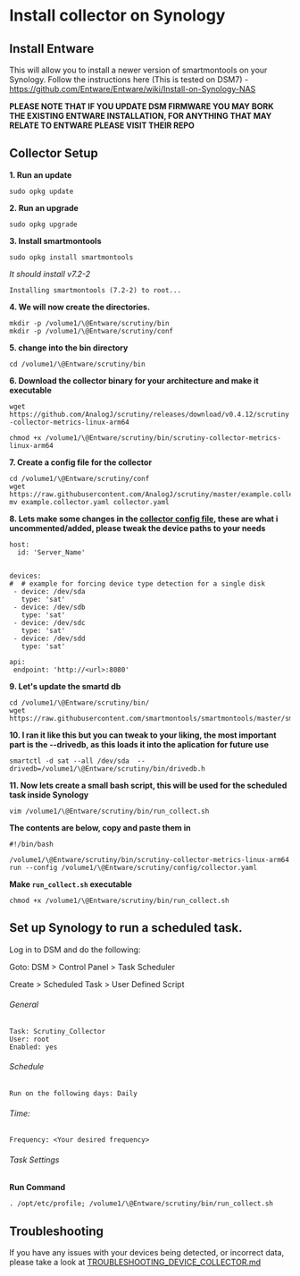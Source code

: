 # Install collector on Synology

## Install Entware

This will allow you to install a newer version of smartmontools on your Synology. Follow the instructions here (This is tested on DSM7) - https://github.com/Entware/Entware/wiki/Install-on-Synology-NAS

**PLEASE NOTE THAT IF YOU UPDATE DSM FIRMWARE YOU MAY BORK THE EXISTING ENTWARE INSTALLATION, FOR ANYTHING THAT MAY RELATE TO ENTWARE PLEASE VISIT THEIR REPO**

## Collector Setup

**1. Run an update**

`sudo opkg update`

**2. Run an upgrade**

`sudo opkg upgrade`

**3. Install smartmontools**

`sudo opkg install smartmontools`

*It should install v7.2-2*

`Installing smartmontools (7.2-2) to root...`

**4. We will now create the directories.**

```
mkdir -p /volume1/\@Entware/scrutiny/bin
mkdir -p /volume1/\@Entware/scrutiny/conf
```

**5. change into the bin directory**

`cd /volume1/\@Entware/scrutiny/bin`

**6. Download the collector binary for your architecture and make it executable**

`wget https://github.com/AnalogJ/scrutiny/releases/download/v0.4.12/scrutiny-collector-metrics-linux-arm64`

`chmod +x /volume1/\@Entware/scrutiny/bin/scrutiny-collector-metrics-linux-arm64`

**7. Create a config file for the collector**

```
cd /volume1/\@Entware/scrutiny/conf
wget https://raw.githubusercontent.com/AnalogJ/scrutiny/master/example.collector.yaml
mv example.collector.yaml collector.yaml
```

**8. Lets make some changes in the [collector config file](../example.collector.yaml), these are what i uncommented/added, please tweak the device paths to your needs**

```
host:
  id: 'Server_Name'


devices:
#  # example for forcing device type detection for a single disk
 - device: /dev/sda
   type: 'sat'
 - device: /dev/sdb
   type: 'sat'
 - device: /dev/sdc
   type: 'sat'
 - device: /dev/sdd
   type: 'sat'
    
api:
 endpoint: 'http://<url>:8080'
```

**9. Let's update the smartd db**

```
cd /volume1/\@Entware/scrutiny/bin/
wget https://raw.githubusercontent.com/smartmontools/smartmontools/master/smartmontools/drivedb.h
```

**10. I ran it like this but you can tweak to your liking, the most important part is the --drivedb, as this loads it into the aplication for future use**

`smartctl -d sat --all /dev/sda  --drivedb=/volume1/\@Entware/scrutiny/bin/drivedb.h`

**11. Now lets create a small bash script, this will be used for the scheduled task inside Synology**

`vim /volume1/\@Entware/scrutiny/bin/run_collect.sh`

**The contents are below, copy and paste them in**

```
#!/bin/bash

/volume1/\@Entware/scrutiny/bin/scrutiny-collector-metrics-linux-arm64 run --config /volume1/\@Entware/scrutiny/config/collector.yaml
```

**Make `run_collect.sh` executable**

`chmod +x /volume1/\@Entware/scrutiny/bin/run_collect.sh`

## Set up Synology to run a scheduled task. 

Log in to DSM and do the following:

Goto: DSM > Control Panel > Task Scheduler

Create > Scheduled Task > User Defined Script

###### General

```
Task: Scrutiny_Collector
User: root
Enabled: yes
```

###### Schedule
```
Run on the following days: Daily
```
###### Time:

```
Frequency: <Your desired frequency>
```

###### Task Settings

**Run Command**

```
. /opt/etc/profile; /volume1/\@Entware/scrutiny/bin/run_collect.sh
```


## Troubleshooting

If you have any issues with your devices being detected, or incorrect data, please take a look at [TROUBLESHOOTING_DEVICE_COLLECTOR.md](./TROUBLESHOOTING_DEVICE_COLLECTOR.md)
